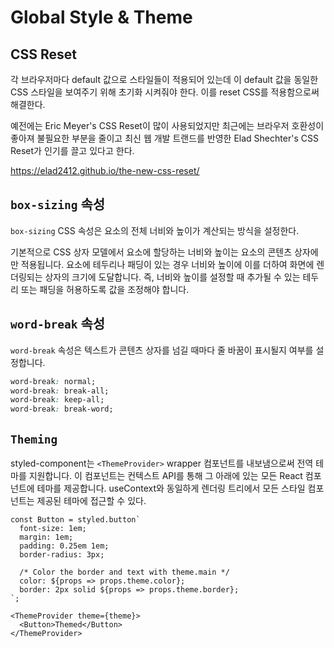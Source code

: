 # Global Style & Theme

## CSS Reset

각 브라우저마다 default 값으로 스타일들이 적용되어 있는데 이 default 값을 동일한 CSS 스타일을 보여주기 위해 초기화 시켜줘야 한다. 이를 reset CSS를 적용함으로써 해결한다.

예전에는 Eric Meyer's CSS Reset이 많이 사용되었지만 최근에는 브라우저 호환성이 좋아져 불필요한 부분을 줄이고 최신 웹 개발 트랜드를 반영한 Elad Shechter's CSS Reset가 인기를 끌고 있다고 한다.

<https://elad2412.github.io/the-new-css-reset/>

## `box-sizing` 속성

`box-sizing` CSS 속성은 요소의 전체 너비와 높이가 계산되는 방식을 설정한다.

기본적으로 CSS 상자 모델에서 요소에 할당하는 너비와 높이는 요소의 콘텐츠 상자에만 적용됩니다. 요소에 테두리나 패딩이 있는 경우 너비와 높이에 이를 더하여 화면에 렌더링되는 상자의 크기에 도달합니다. 즉, 너비와 높이를 설정할 때 추가될 수 있는 테두리 또는 패딩을 허용하도록 값을 조정해야 합니다.

## `word-break` 속성

`word-break` 속성은 텍스트가 콘텐츠 상자를 넘길 때마다 줄 바꿈이 표시될지 여부를 설정합니다.

```css
word-break: normal;
word-break: break-all;
word-break: keep-all;
word-break: break-word;
```

## `Theming`

styled-component는 `<ThemeProvider>` wrapper 컴포넌트를 내보냄으로써 전역 테마를 지원합니다. 이 컴포넌트는 컨텍스트 API를 통해 그 아래에 있는 모든 React 컴포넌트에 테마를 제공합니다. useContext와 동일하게  렌더링 트리에서 모든 스타일 컴포넌트는 제공된 테마에 접근할 수 있다.

```tsx
const Button = styled.button`
  font-size: 1em;
  margin: 1em;
  padding: 0.25em 1em;
  border-radius: 3px;

  /* Color the border and text with theme.main */
  color: ${props => props.theme.color};
  border: 2px solid ${props => props.theme.border};
`;

<ThemeProvider theme={theme}>
  <Button>Themed</Button>
</ThemeProvider>
```

